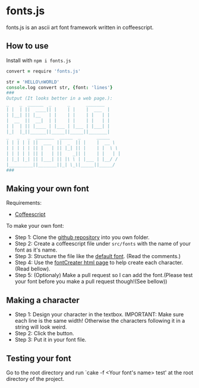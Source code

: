 fonts.js
=========
fonts.js is an ascii art font framework written in coffeescript.

How to use
----------
Install with `npm i fonts.js`
```coffeescript
convert = require 'fonts.js'

str = 'HELLO\nWORLD'
console.log convert str, {font: 'lines'}
###
Output (It looks better in a web page.):
_    _  ______  _      _      _______
| |  | ||  ____|| |    | |    |  ___  |
| |__| || |__   | |    | |    | |   | |
|  __  ||  __|  | |    | |    | |   | |
| |  | || |____ | |___ | |___ | |___| |
|_|  |_||______||_____||_____||_______|
_   _   _  _______  _____  _      _____
| | | | | ||  ___  ||  _  || |    |  __ \
| | | | | || |   | || |_| || |    | |  \ \
| | | | | || |   | ||    _|| |    | |   | |
| |_| |_| || |___| || |\ \ | |___ | |__/ /
|_________||_______||_| \_\|_____||_____/
###
```

Making your own font
--------------------
Requirements:
* [Coffeescript](http://coffeescript.org/)

To make your own font:
* Step 1: Clone the [github repository](https://github.com/1p6/fonts.js/) into you own folder.
* Step 2: Create a coffeescript file under `src/fonts` with the name of your font as it's name.
* Step 3: Structure the file like the [default font](https://github.com/1p6/fonts.js/blob/master/src/fonts/lines.coffee). (Read the comments.)
* Step 4: Use the [fontCreater html page](https://github.com/1p6/fonts.js/blob/master/fontCreater.html) to help create each character.(Read bellow).
* Step 5: (Optionaly) Make a pull request so I can add the font.(Please test your font before you make a pull request though!(See bellow))

Making a character
------------------
* Step 1: Design your character in the textbox. IMPORTANT: Make sure each line is the same width!
  Otherwise the characters following it in a string will look weird.
* Step 2: Click the button.
* Step 3: Put it in your font file.

Testing your font
-----------------
Go to the root directory and run `cake -f <Your font's name> test' at the root directory of the project.

